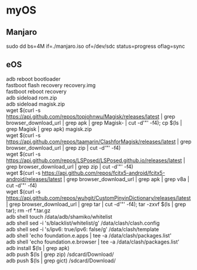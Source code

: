 # myOS  
  
## Manjaro  
sudo dd bs=4M if=./manjaro.iso of=/dev/sdc status=progress oflag=sync  

## eOS  
adb reboot bootloader  
fastboot flash recovery recovery.img  
fastboot reboot recovery  
adb sideload rom.zip  
adb sideload magisk.zip  
wget $(curl -s https://api.github.com/repos/topjohnwu/Magisk/releases/latest | grep browser_download_url | grep apk | grep Magisk- | cut -d'"' -f4); cp $(ls | grep Magisk | grep apk) magisk.zip  
wget $(curl -s https://api.github.com/repos/taamarin/ClashforMagisk/releases/latest | grep browser_download_url | grep zip | cut -d'"' -f4)  
wget $(curl -s https://api.github.com/repos/LSPosed/LSPosed.github.io/releases/latest | grep browser_download_url | grep zip | cut -d'"' -f4)  
wget $(curl -s https://api.github.com/repos/fcitx5-android/fcitx5-android/releases/latest | grep browser_download_url | grep apk | grep v8a | cut -d'"' -f4)  
wget $(curl -s https://api.github.com/repos/wuhgit/CustomPinyinDictionary/releases/latest | grep browser_download_url | grep tar | cut -d'"' -f4); tar -zxvf $(ls | grep tar); rm -rf *.tar.gz  
adb shell touch /data/adb/shamiko/whitelist  
adb shell sed -i 's/blacklist/whitelist/g' /data/clash/clash.config  
adb shell sed -i 's/ipv6: true/ipv6: false/g' /data/clash/template  
adb shell 'echo foundation.e.apps | tee -a /data/clash/packages.list'  
adb shell 'echo foundation.e.browser | tee -a /data/clash/packages.list'  
adb install $(ls | grep apk)  
adb push $(ls | grep zip) /sdcard/Download/  
adb push $(ls | grep gict) /sdcard/Download/  

